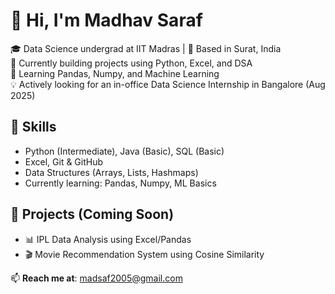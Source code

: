 # 👋 Hi, I'm Madhav Saraf

🎓 Data Science undergrad at IIT Madras | 📍 Based in Surat, India  
🔭 Currently building projects using Python, Excel, and DSA  
🌱 Learning Pandas, Numpy, and Machine Learning  
💡 Actively looking for an in-office Data Science Internship in Bangalore (Aug 2025)

## 🚀 Skills
- Python (Intermediate), Java (Basic), SQL (Basic)
- Excel, Git & GitHub
- Data Structures (Arrays, Lists, Hashmaps)
- Currently learning: Pandas, Numpy, ML Basics

## 📌 Projects (Coming Soon)
- 📊 IPL Data Analysis using Excel/Pandas  
- 🎬 Movie Recommendation System using Cosine Similarity

📫 **Reach me at**: madsaf2005@gmail.com


<!--
**madhavsaraf/MadhavSaraf** is a ✨ _special_ ✨ repository because its `README.md` (this file) appears on your GitHub profile.

Here are some ideas to get you started:

- 🔭 I’m currently working on ...
- 🌱 I’m currently learning ...
- 👯 I’m looking to collaborate on ...
- 🤔 I’m looking for help with ...
- 💬 Ask me about ...
- 📫 How to reach me: ...
- 😄 Pronouns: ...
- ⚡ Fun fact: ...
-->
